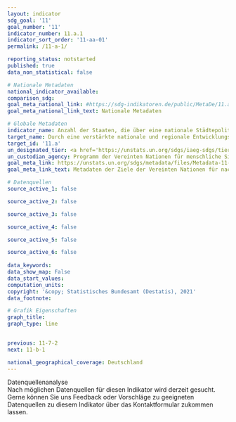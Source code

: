 ```yaml
---
layout: indicator    
sdg_goal: '11'    
goal_number: '11'    
indicator_number: 11.a.1    
indicator_sort_order: '11-aa-01'    
permalink: /11-a-1/    

reporting_status: notstarted    
published: true    
data_non_statistical: false    

# Nationale Metadaten    
national_indicator_available:     
comparison_sdg:     
goal_meta_national_link: #https://sdg-indikatoren.de/public/MetaDe/11.a.1.pdf    
goal_meta_national_link_text: Nationale Metadaten    

# Globale Metadaten    
indicator_name: Anzahl der Staaten, die über eine nationale Städtepolitik oder regionale Entwicklungsplanung verfügen, welche (a) auf die Bevölkerungsdynamik reagiert, (b) eine ausgewogene Raumentwicklung gewährleistet und (c) den lokalen Haushaltsspielraum vergrößert    
target_name: Durch eine verstärkte nationale und regionale Entwicklungsplanung positive wirtschaftliche, soziale und ökologische Verbindungen zwischen städtischen, stadtnahen und ländlichen Gebieten unterstützen    
target_id: '11.a'    
un_designated_tier: <a href='https://unstats.un.org/sdgs/iaeg-sdgs/tier-classification/' title='Klicken Sie hier um weitere Informationen zur UN-Tier-Klassifikation zu erhalten.'  target='_blank'>Tier I</a>    
un_custodian_agency: Programm der Vereinten Nationen für menschliche Siedlungen (UN-Habitat)    
goal_meta_link: https://unstats.un.org/sdgs/metadata/files/Metadata-11-0a-01.pdf    
goal_meta_link_text: Metadaten der Ziele der Vereinten Nationen für nachhaltige Entwicklung    

# Datenquellen
source_active_1: false

source_active_2: false

source_active_3: false

source_active_4: false

source_active_5: false

source_active_6: false
    
data_keywords:     
data_show_map: False    
data_start_values:     
computation_units:     
copyright: '&copy; Statistisches Bundesamt (Destatis), 2021'    
data_footnote:     

# Grafik Eigenschaften    
graph_title:     
graph_type: line    
    

previous: 11-7-2    
next: 11-b-1    

national_geographical_coverage: Deutschland    
---
```


<span class="status notstarted"> Datenquellenanalyse </span><br>
Nach möglichen Datenquellen für diesen Indikator wird derzeit gesucht.
Gerne können Sie uns Feedback oder Vorschläge zu geeigneten Datenquellen zu diesem Indikator über das Kontaktformular zukommen lassen.
